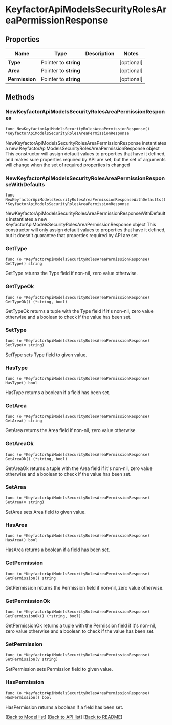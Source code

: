 # KeyfactorApiModelsSecurityRolesAreaPermissionResponse

## Properties

Name | Type | Description | Notes
------------ | ------------- | ------------- | -------------
**Type** | Pointer to **string** |  | [optional] 
**Area** | Pointer to **string** |  | [optional] 
**Permission** | Pointer to **string** |  | [optional] 

## Methods

### NewKeyfactorApiModelsSecurityRolesAreaPermissionResponse

`func NewKeyfactorApiModelsSecurityRolesAreaPermissionResponse() *KeyfactorApiModelsSecurityRolesAreaPermissionResponse`

NewKeyfactorApiModelsSecurityRolesAreaPermissionResponse instantiates a new KeyfactorApiModelsSecurityRolesAreaPermissionResponse object
This constructor will assign default values to properties that have it defined,
and makes sure properties required by API are set, but the set of arguments
will change when the set of required properties is changed

### NewKeyfactorApiModelsSecurityRolesAreaPermissionResponseWithDefaults

`func NewKeyfactorApiModelsSecurityRolesAreaPermissionResponseWithDefaults() *KeyfactorApiModelsSecurityRolesAreaPermissionResponse`

NewKeyfactorApiModelsSecurityRolesAreaPermissionResponseWithDefaults instantiates a new KeyfactorApiModelsSecurityRolesAreaPermissionResponse object
This constructor will only assign default values to properties that have it defined,
but it doesn't guarantee that properties required by API are set

### GetType

`func (o *KeyfactorApiModelsSecurityRolesAreaPermissionResponse) GetType() string`

GetType returns the Type field if non-nil, zero value otherwise.

### GetTypeOk

`func (o *KeyfactorApiModelsSecurityRolesAreaPermissionResponse) GetTypeOk() (*string, bool)`

GetTypeOk returns a tuple with the Type field if it's non-nil, zero value otherwise
and a boolean to check if the value has been set.

### SetType

`func (o *KeyfactorApiModelsSecurityRolesAreaPermissionResponse) SetType(v string)`

SetType sets Type field to given value.

### HasType

`func (o *KeyfactorApiModelsSecurityRolesAreaPermissionResponse) HasType() bool`

HasType returns a boolean if a field has been set.

### GetArea

`func (o *KeyfactorApiModelsSecurityRolesAreaPermissionResponse) GetArea() string`

GetArea returns the Area field if non-nil, zero value otherwise.

### GetAreaOk

`func (o *KeyfactorApiModelsSecurityRolesAreaPermissionResponse) GetAreaOk() (*string, bool)`

GetAreaOk returns a tuple with the Area field if it's non-nil, zero value otherwise
and a boolean to check if the value has been set.

### SetArea

`func (o *KeyfactorApiModelsSecurityRolesAreaPermissionResponse) SetArea(v string)`

SetArea sets Area field to given value.

### HasArea

`func (o *KeyfactorApiModelsSecurityRolesAreaPermissionResponse) HasArea() bool`

HasArea returns a boolean if a field has been set.

### GetPermission

`func (o *KeyfactorApiModelsSecurityRolesAreaPermissionResponse) GetPermission() string`

GetPermission returns the Permission field if non-nil, zero value otherwise.

### GetPermissionOk

`func (o *KeyfactorApiModelsSecurityRolesAreaPermissionResponse) GetPermissionOk() (*string, bool)`

GetPermissionOk returns a tuple with the Permission field if it's non-nil, zero value otherwise
and a boolean to check if the value has been set.

### SetPermission

`func (o *KeyfactorApiModelsSecurityRolesAreaPermissionResponse) SetPermission(v string)`

SetPermission sets Permission field to given value.

### HasPermission

`func (o *KeyfactorApiModelsSecurityRolesAreaPermissionResponse) HasPermission() bool`

HasPermission returns a boolean if a field has been set.


[[Back to Model list]](../README.md#documentation-for-models) [[Back to API list]](../README.md#documentation-for-api-endpoints) [[Back to README]](../README.md)



